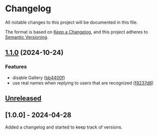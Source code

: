 # Changelog

All notable changes to this project will be documented in this file.

The format is based on [Keep a Changelog](https://keepachangelog.com/en/1.1.0/),
and this project adheres to [Semantic Versioning](https://semver.org/spec/v2.0.0.html).

## [1.1.0](https://github.com/gumbo-millennium/website/compare/v1.0.0...v1.1.0) (2024-10-24)


### Features

* disable Gallery ([bb4400f](https://github.com/gumbo-millennium/website/commit/bb4400f3e65b035f06548a3e9a442c17bdbc90ab))
* use real names when replying to users that are recognized ([f8237d8](https://github.com/gumbo-millennium/website/commit/f8237d8ec8376c57e02e0128ba2e8a0a2c160335))

## [Unreleased]

## [1.0.0] - 2024-04-28

Added a changelog and started to keep track of versions.

[unreleased]: https://github.com/olivierlacan/keep-a-changelog/compare/v1.1.1...HEAD
